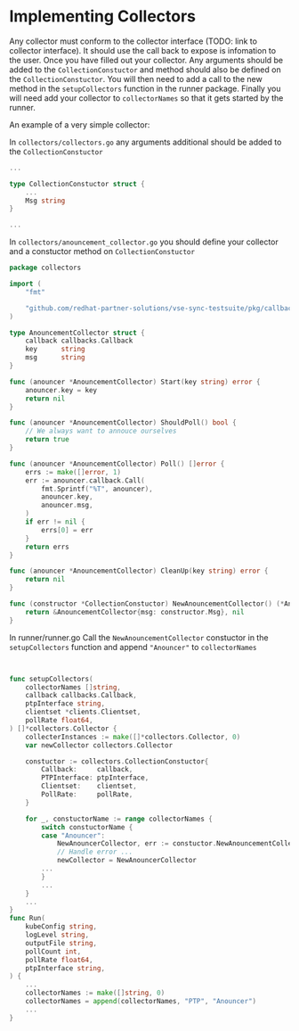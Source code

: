 # Implementing Collectors

Any collector must conform to the collector interface (TODO: link to collector interface). It should use the call back to expose is infomation to the user.
Once you have filled out your collector. Any arguments should be added to the `CollectionConstuctor` and method should also be defined on the `CollectionConstuctor`.
You will then need to add a call to the new method in the `setupCollectors` function in the runner package.
Finally you will need add your collector to `collectorNames` so that it gets started by the runner.

An example of a very simple collector:

In `collectors/collectors.go` any arguments additional should be added to the `CollectionConstuctor`
```go
...

type CollectionConstuctor struct {
    ...
    Msg string
}

...
```

In `collectors/anouncement_collector.go` you should define your collector and a constuctor method on `CollectionConstuctor`
```go
package collectors

import (
	"fmt"

	"github.com/redhat-partner-solutions/vse-sync-testsuite/pkg/callbacks"
)

type AnouncementCollector struct {
	callback callbacks.Callback
	key      string
	msg      string
}

func (anouncer *AnouncementCollector) Start(key string) error {
	anouncer.key = key
	return nil
}

func (anouncer *AnouncementCollector) ShouldPoll() bool {
	// We always want to annouce ourselves
	return true
}

func (anouncer *AnouncementCollector) Poll() []error {
	errs := make([]error, 1)
	err := anouncer.callback.Call(
		fmt.Sprintf("%T", anouncer),
		anouncer.key,
		anouncer.msg,
	)
	if err != nil {
		errs[0] = err
	}
	return errs
}

func (anouncer *AnouncementCollector) CleanUp(key string) error {
	return nil
}

func (constructor *CollectionConstuctor) NewAnouncementCollector() (*AnouncementCollector, error) {
	return &AnouncementCollector{msg: constructor.Msg}, nil
}


```
In runner/runner.go Call the `NewAnouncementCollector` constuctor in the `setupCollectors` function and append `"Anouncer"` to `collectorNames`
```go


func setupCollectors(
	collectorNames []string,
	callback callbacks.Callback,
	ptpInterface string,
	clientset *clients.Clientset,
	pollRate float64,
) []*collectors.Collector {
	collecterInstances := make([]*collectors.Collector, 0)
	var newCollector collectors.Collector

	constuctor := collectors.CollectionConstuctor{
		Callback:     callback,
		PTPInterface: ptpInterface,
		Clientset:    clientset,
		PollRate:     pollRate,
	}

	for _, constuctorName := range collectorNames {
		switch constuctorName {
		case "Anouncer":
            NewAnouncerCollector, err := constuctor.NewAnouncementCollector()
			// Handle error ...
			newCollector = NewAnouncerCollector
        ...
        }
        ...
    }
    ...
}
func Run(
	kubeConfig string,
	logLevel string,
	outputFile string,
	pollCount int,
	pollRate float64,
	ptpInterface string,
) {
	...
	collectorNames := make([]string, 0)
	collectorNames = append(collectorNames, "PTP", "Anouncer")
    ...
}
```
